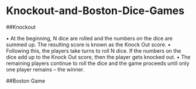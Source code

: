 # Knockout-and-Boston-Dice-Games

##Knockout

•	At the beginning, N dice are rolled and the numbers on the dice are summed up. The resulting score is known as the Knock Out score.
•	Following this, the players take turns to roll N dice. If the numbers on the dice add up to the Knock Out score, then the player gets knocked out.
•	The remaining players continue to roll the dice and the game proceeds until only one player remains – the winner.

##Boston Game

